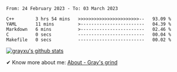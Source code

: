 <!--START_SECTION:waka-->

```text
From: 24 February 2023 - To: 03 March 2023

C++        3 hrs 54 mins   >>>>>>>>>>>>>>>>>>>>>>>--   93.09 %
YAML       11 mins         >------------------------   04.39 %
Markdown   6 mins          >------------------------   02.46 %
C          0 secs          -------------------------   00.04 %
Makefile   0 secs          -------------------------   00.02 %
```

<!--END_SECTION:waka-->

[![grayxu's github stats](https://github-readme-stats.vercel.app/api?username=grayxu&count_private=true&show_icons=true)](https://github.com/grayxu)

✔ Know more about me: [About - Gray's grind](https://www.grayxu.cn/)
